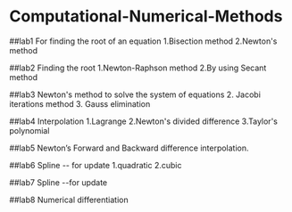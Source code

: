 # Computational-Numerical-Methods
##lab1 For finding the root of an equation
1.Bisection method
2.Newton's method

##lab2 Finding the root
1.Newton-Raphson method
2.By using Secant method

##lab3 Newton's method to solve the system of equations
2. Jacobi iterations method
3. Gauss elimination

##lab4 Interpolation
1.Lagrange
2.Newton's divided difference
3.Taylor's polynomial

##lab5 Newton’s Forward and Backward difference interpolation.

##lab6  Spline -- for update
1.quadratic
2.cubic

##lab7 Spline --for update

##lab8  Numerical differentiation
